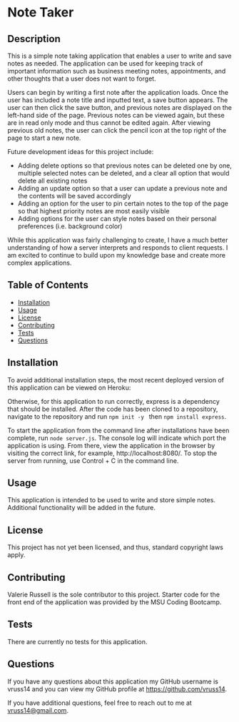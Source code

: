 # Note Taker

## Description

This is a simple note taking application that enables a user to write and save notes as needed. The application can be used for keeping track of important information such as business meeting notes, appointments, and other thoughts that a user does not want to forget.

Users can begin by writing a first note after the application loads. Once the user has included a note title and inputted text, a save button appears. The user can then click the save button, and previous notes are displayed on the left-hand side of the page. Previous notes can be viewed again, but these are in read only mode and thus cannot be edited again. After viewing previous old notes, the user can click the pencil icon at the top right of the page to start a new note.

Future development ideas for this project include:

- Adding delete options so that previous notes can be deleted one by one, multiple selected notes can be deleted, and a clear all option that would delete all existing notes
- Adding an update option so that a user can update a previous note and the contents will be saved accordingly
- Adding an option for the user to pin certain notes to the top of the page so that highest priority notes are most easily visible
- Adding options for the user can style notes based on their personal preferences (i.e. background color)

While this application was fairly challenging to create, I have a much better understanding of how a server interprets and responds to client requests. I am excited to continue to build upon my knowledge base and create more complex applications.

## Table of Contents

- [Installation](#Installation)
- [Usage](#Usage)
- [License](#License)
- [Contributing](#Contributing)
- [Tests](#Tests)
- [Questions](#Questions)
            
## Installation

To avoid additional installation steps, the most recent deployed version of this application can be viewed on Heroku:

Otherwise, for this application to run correctly, express is a dependency that should be installed. After the code has been cloned to a repository, navigate to the repository and run  ```npm init -y ``` then ```npm install express```.

To start the application from the command line after installations have been complete, run ```node server.js```. The console log will indicate which port the application is using. From there, view the application in the browser by visiting the correct link, for example, http://localhost:8080/. To stop the server from running, use Control + C in the command line.
            
## Usage

This application is intended to be used to write and store simple notes. Additional functionality will be added in the future.

## License

This project has not yet been licensed, and thus, standard copyright laws apply.
            
## Contributing

Valerie Russell is the sole contributor to this project. Starter code for the front end of the application was provided by the MSU Coding Bootcamp. 
            
## Tests

There are currently no tests for this application.
            
## Questions

If you have any questions about this application my GitHub username is
vruss14 and you can view my GitHub profile at https://github.com/vruss14.

If you have additional questions, feel free to reach out to me at vruss14@gmail.com.
